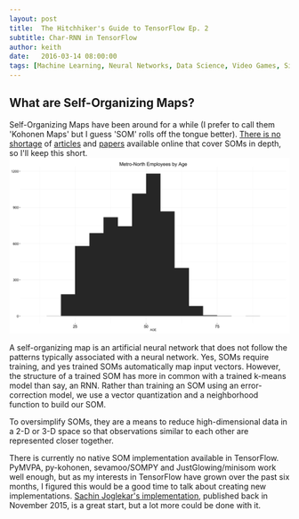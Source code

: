```yaml
---
layout: post
title:  The Hitchhiker's Guide to TensorFlow Ep. 2
subtitle: Char-RNN in TensorFlow
author: keith
date:   2016-03-14 08:00:00
tags: [Machine Learning, Neural Networks, Data Science, Video Games, SimCity, Simulation, Hex Editing]
---
```

## What are Self-Organizing Maps?
Self-Organizing Maps have been around for a while (I prefer to call them 'Kohonen Maps' but I guess 'SOM' rolls off the tongue better).
[There is no shortage](http://www.ai-junkie.com/ann/som/som1.html) of [articles](http://www.cis.hut.fi/research/reports/biennial02-03/cis-biennial-report-2002-2003-8.pdf) and [papers](http://sci2s.ugr.es/keel/pdf/algorithm/articulo/1990-Kohonen-PIEEE.pdf) available online that cover SOMs in depth, so I'll keep this short.
![center](/figs/mnremployee/unnamed-chunk-5-1.png)

A self-organizing map is an artificial neural network that does not follow the patterns typically associated with a neural network. Yes, SOMs require training, and yes trained SOMs automatically map input vectors. However, the structure of a trained SOM has more in common with a trained k-means model than say, an RNN. Rather than training an SOM using an error-correction model, we use a vector quantization and a neighborhood function to build our SOM.

To oversimplify SOMs, they are a means to reduce high-dimensional data in a 2-D or 3-D space so that observations similar to each other are represented closer together.

There is currently no native SOM implementation available in TensorFlow. PyMVPA,
py-kohonen, sevamoo/SOMPY and JustGlowing/minisom work well enough, but as my interests in TensorFlow have grown over the past six months, I figured this would be a good time to talk about creating new implementations. [Sachin Joglekar's implementation](https://codesachin.wordpress.com/2015/11/28/self-organizing-maps-with-googles-tensorflow/), published back in November 2015, is a great start, but a lot more could be done with it.
